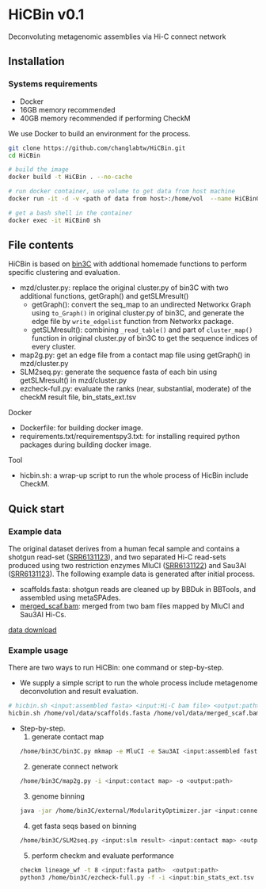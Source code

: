 # HiCBin v0.1
Deconvoluting metagenomic assemblies via Hi-C connect network

## Installation
### Systems requirements
- Docker
- 16GB memory recommended
- 40GB memory recommended if performing CheckM

We use Docker to build an environment for the process.
```bash 
git clone https://github.com/changlabtw/HiCBin.git
cd HiCBin

# build the image 
docker build -t HiCBin . --no-cache

# run docker container, use volume to get data from host machine
docker run -it -d -v <path of data from host>:/home/vol  --name HiCBin0 HiCBin

# get a bash shell in the container
docker exec -it HiCBin0 sh 
```

## File contents
HiCBin is based on [bin3C](https://github.com/cerebis/bin3C) with addtional homemade functions to perform specific clustering and evaluation.
- mzd/cluster.py: replace the original cluster.py of bin3C with two additional functions, getGraph() and getSLMresult()
  + getGraph(): convert the seq_map to an undirected Networkx Graph using `to_Graph()` in original cluster.py of bin3C, and generate the edge file by `write_edgelist` function from Networkx package. 
  + getSLMresult(): combining  `_read_table()` and part of `cluster_map()` function in original cluster.py of bin3C to get the sequence indices of every cluster.
- map2g.py: get an edge file from a contact map file using getGraph() in mzd/cluster.py
- SLM2seq.py: generate the sequence fasta of each bin using getSLMresult() in mzd/cluster.py
- ezcheck-full.py: evaluate the ranks (near, substantial, moderate) of the checkM result file, bin_stats_ext.tsv

Docker
- Dockerfile: for building docker image.
- requirements.txt/requirementspy3.txt: for installing required python packages during building docker image.

Tool
- hicbin.sh: a wrap-up script to run the whole process of HicBin include CheckM.

##  Quick start

###  Example data
The original dataset derives from a human fecal sample and contains a shotgun read-set ([SRR6131123](https://trace.ncbi.nlm.nih.gov/Traces/sra/?run=SRR6131123)), and two separated Hi-C read-sets produced using two restriction enzymes MluCI ([SRR6131122](https://trace.ncbi.nlm.nih.gov/Traces/sra/?run=SRR6131122)) and Sau3AI ([SRR6131123](https://trace.ncbi.nlm.nih.gov/Traces/sra/?run=SRR6131123)). The following example data is generated after initial process. 
- scaffolds.fasta: shotgun reads are cleaned up by BBDuk in BBTools, and assembled using metaSPAdes.
- [merged_scaf.bam](https://drive.google.com/file/d/14mWTpNUT7_PELF3cCjoXYTXNSHuxbXXx/view?usp=sharing): merged from two bam files mapped by MluCI and Sau3AI Hi-Cs.  

[data download](https://drive.google.com/drive/folders/141ZTekBQ3VVy4VbDMcrz32cOqus2N0lo?usp=sharing)

###  Example usage
There are two ways to run HiCBin: one command or step-by-step.
- We supply a simple script to run the whole process include metagenome deconvolution and result evaluation.
```bash 
# hicbin.sh <input:assembled fasta> <input:Hi-C bam file> <output:path> <slm resolution=25.0>
hicbin.sh /home/vol/data/scaffolds.fasta /home/vol/data/merged_scaf.bam /home/vol/output 25.0
```
- Step-by-step.
  1. generate contact map
  ```bash 
  /home/bin3C/bin3C.py mkmap -e MluCI -e Sau3AI <input:assembled fasta> <input:Hi-C bam file> <output:path>
  ```
  2. generate connect network
  ```bash
  /home/bin3C/map2g.py -i <input:contact map> -o <output:path>
  ```
  3. genome binning
  ```bash
  java -jar /home/bin3C/external/ModularityOptimizer.jar <input:connect network> <output:path/result.txt> 1 25.0 3 10 10 9001882 1
  ```
  4. get fasta seqs based on binning
  ```bash
  /home/bin3C/SLM2seq.py <input:slm result> <input:contact map> <output:path>
  ```
  5. perform checkm and evaluate performance
  ```bash
  checkm lineage_wf -t 8 <input:fasta path>  <output:path>
  python3 /home/bin3C/ezcheck-full.py -f -i <input:bin_stats_ext.tsv from chechm> -o <output:path/ezcheck_result.csv>
  ```


